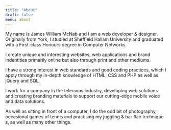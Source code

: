 ```yaml
---
title: "About"
draft: false
menu: about
---
```


My name is James William McNab and I am a web developer & designer. Originally from York, I studied at Sheffield Hallam University and graduated with a First-class Honours degree in Computer Networks.

I create unique and interesting websites, web applications and brand indentities primarily online but also through print and other mediums.

I have a strong interest in web standards and good coding practices, which I apply through my in-depth knowledge of HTML, CSS and PHP as well as jQuery and SQL.

I work for a company in the telecoms industry, developing web solutions and creating branding materials to support our cutting-edge mobile voice and data solutions.

As well as sitting in front of a computer, I do the odd bit of photography, occasional games of tennis and practising my juggling & bar flair technique s, as well as many other things.

